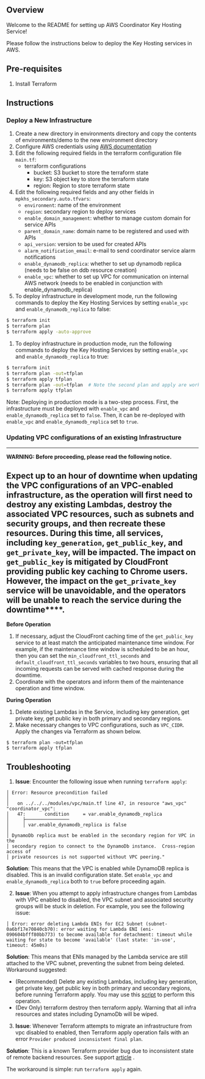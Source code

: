 ## Overview

Welcome to the README for setting up AWS Coordinator Key Hosting
Service!

Please follow the instructions below to deploy the Key Hosting
services in AWS.

## Pre-requisites

1. Install Terraform

## Instructions

### Deploy a New Infrastructure

1. Create a new directory in environments directory and copy the contents of
   environments/demo to the new environment directory
2. Configure AWS credentials
   using [AWS documentation](https://docs.aws.amazon.com/cli/latest/userguide/cli-configure-quickstart.html)
3. Edit the following required fields in the terraform configuration
   file `main.tf`:
    - terraform configurations
        - bucket: S3 bucket to store the terraform state
        - key: S3 object key to store the terraform state
        - region: Region to store terraform state
4. Edit the following required fields and any other fields
   in `mpkhs_secondary.auto.tfvars`:
    - `environment`: name of the environment
    - `region`: secondary region to deploy services
    - `enable_domain_management`: whether to manage custom domain for service
      APIs
    - `parent_domain_name`: domain name to be registered and used with APIs
    - `api_version`: version to be used for created APIs
    - `alarm_notification_email`: e-mail to send coordinator service alarm
      notifications
    - `enable_dynamodb_replica`: whether to set up dynamodb replica (needs to be
      false on ddb resource creation)
    - `enable_vpc`: whether to set up VPC for communication on internal AWS
      network (needs to be enabled in conjunction with enable_dynamodb_replica)
5. To deploy infrastructure in development mode, run the following commands to
   deploy the Key Hosting Services by setting `enable_vpc` and
   `enable_dynamodb_replica` to false:

```bash
$ terraform init
$ terraform plan
$ terraform apply -auto-approve
```

1. To deploy infrastructure in production mode, run the following commands to
   deploy the Key Hosting Services by setting `enable_vpc` and
   `enable_dynamodb_replica` to true:

```bash
$ terraform init
$ terraform plan -out=tfplan
$ terraform apply tfplan
$ terraform plan -out=tfplan  # Note the second plan and apply are workarounds to address a known terraform issue; See the troubleshooting section on `Provider produced inconsistent final plan`.
$ terraform apply tfplan
```

Note: Deploying in production mode is a two-step process. First, the
infrastructure must be deployed with `enable_vpc` and `enable_dynamodb_replica`
set to `false`. Then, it can be re-deployed with `enable_vpc`
and `enable_dynamodb_replica` set to `true`.

### Updating VPC configurations of an existing Infrastructure

---
**WARNING: Before proceeding, please read the following notice.**

Expect up to an hour of downtime when updating the VPC configurations of an
VPC-enabled infrastructure, as the operation will first need to destroy any
existing Lambdas, destroy the associated VPC resources, such as subnets and
security groups, and then recreate these resources. During this time, all
services, including `key_generation`, `get_public_key`, and `get_private_key`,
will be impacted. The impact on `get_public_key` is mitigated by CloudFront
providing public key caching to Chrome users. However, the impact on
the `get_private_key` service will be unavoidable, and the operators will be
unable to reach the service during the downtime****.
---

**Before Operation**

1. If necessary, adjust the CloudFront caching time of the `get_public_key`
   service to at least match the anticipated maintenance time window. For
   example, if the maintenance time window is scheduled to be an hour, then you
   can set the `min_cloudfront_ttl_seconds` and `default_cloudfront_ttl_seconds`
   variables to two hours, ensuring that all incoming requests can be served
   with cached response during the downtime.
2. Coordinate with the operators and inform them of the maintenance operation
   and time window.

**During Operation**

1. Delete existing Lambdas in the Service, including key
   generation, get private key, get public key in both primary and secondary
   regions.
2. Make necessary changes to VPC configurations, such as `VPC_CIDR`. Apply the
   changes via Terraform as shown below.

```
$ terraform plan -out=tfplan
$ terraform apply tfplan
```

## Troubleshooting

1. **Issue**: Encounter the following issue when running `terraform apply`:

```
│ Error: Resource precondition failed
│
│   on ../../../modules/vpc/main.tf line 47, in resource "aws_vpc" "coordinator_vpc":
│   47:       condition     = var.enable_dynamodb_replica
│     ├────────────────
│     │ var.enable_dynamodb_replica is false
│
│ DynamoDb replica must be enabled in the secondary region for VPC in the
│ secondary region to connect to the DynamoDb instance.  Cross-region access of
│ private resources is not supported without VPC peering."
```

**Solution**: This means that the VPC is enabled while DynamoDB replica is
disabled. This is an invalid configuration state. Set `enable_vpc`
and `enable_dynamodb_replica`
both to `true` before proceeding again.

2. **Issue**: When you attempt to apply infrastructure changes from Lambdas with
   VPC enabled to disabled, the VPC subnet and associated security groups will
   be stuck in deletion. For example, you see the following issue:

```text
│ Error: error deleting Lambda ENIs for EC2 Subnet (subnet-0a6bf17e70840cb70): error waiting for Lambda ENI (eni-090604bfff80bb773) to become available for detachment: timeout while waiting for state to become 'available' (last state: 'in-use', timeout: 45m0s)
```

**Solution**: This means that ENIs managed by the Lambda service are still
attached to the VPC subnet, preventing the subnet from being deleted. Workaround
suggested:

* (Recommended) Delete any existing Lambdas, including key generation, get
  private key, get public key in both primary and secondary regions, before
  running Terraform apply. You may use
  this [script](../../../../util_scripts/deploy/update_aws_spkhs_vpc) to perform this
  operation.
* (Dev Only) terraform destroy then terraform apply. Warning that all infra
  resources and states including DynamoDb will be wiped.

3. **Issue**: Whenever Terraform attempts to migrate an infrastructure from vpc
   disabled to enabled, then Terraform apply operation fails with an
   error `Provider produced inconsistent final plan`.

**Solution**: This is a known Terraform provider bug due to inconsistent state
of remote backend resources. See
support [article](https://support.hashicorp.com/hc/en-us/articles/1500006254562-Provider-Produced-Inconsistent-Results)
.

The workaround is simple: run `terraform apply` again.
